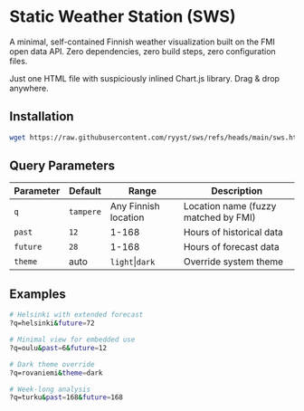 # Static Weather Station (SWS)

A minimal, self-contained Finnish weather visualization built on the FMI open data API. Zero dependencies, zero build steps, zero configuration files.

Just one HTML file with suspiciously inlined Chart.js library. Drag & drop anywhere.

## Installation

```sh
wget https://raw.githubusercontent.com/ryyst/sws/refs/heads/main/sws.html && firefox sws.html
```


## Query Parameters

| Parameter | Default   | Range   | Description |
|-----------|-----------|---------|-------------|
| `q`       | `tampere` | Any Finnish location | Location name (fuzzy matched by FMI) |
| `past`    | `12`      | 1-168   | Hours of historical data |
| `future`  | `28`      | 1-168   | Hours of forecast data |
| `theme`   | auto      | `light`\|`dark` | Override system theme |


## Examples

```bash
# Helsinki with extended forecast
?q=helsinki&future=72

# Minimal view for embedded use
?q=oulu&past=6&future=12

# Dark theme override
?q=rovaniemi&theme=dark

# Week-long analysis
?q=turku&past=168&future=168
```
